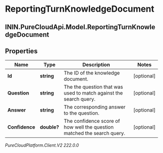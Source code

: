 # ReportingTurnKnowledgeDocument

## ININ.PureCloudApi.Model.ReportingTurnKnowledgeDocument

## Properties

|Name | Type | Description | Notes|
|------------ | ------------- | ------------- | -------------|
| **Id** | **string** | The ID of the knowledge document. | [optional] |
| **Question** | **string** | The the question that was used to match against the search query. | [optional] |
| **Answer** | **string** | The corresponding answer to the question. | [optional] |
| **Confidence** | **double?** | The confidence score of how well the question matched the search query. | [optional] |



_PureCloudPlatform.Client.V2 222.0.0_

